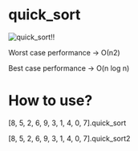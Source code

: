 quick_sort
====================

![quick_sort!!](http://upload.wikimedia.org/wikipedia/commons/6/6a/Sorting_quicksort_anim.gif)

Worst case performance -> О(n2)

Best case performance  -> O(n log n)

# How to use?

[8, 5, 2, 6, 9, 3, 1, 4, 0, 7].quick_sort

[8, 5, 2, 6, 9, 3, 1, 4, 0, 7].quick_sort2
